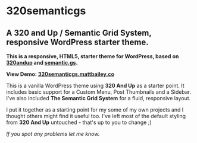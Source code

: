 320semanticgs
=============

A 320 and Up / Semantic Grid System, responsive WordPress starter theme.
-----------------------------------------------------------------------

**This is a responsive, HTML5, starter theme for WordPress, based on [320andup](http://stuffandnonsense.co.uk/projects/320andup/) and [semantic.gs](http://semantic.gs/).**

**View Demo: [320semanticgs.mattbailey.co](http://320semanticgs.mattbailey.co/)**

This is a vanilla WordPress theme using **320 And Up** as a starter point. It includes basic support for a Custom Menu, Post Thumbnails and a Sidebar. I've also included **The Semantic Grid System** for a fluid, responsive layout.

I put it together as a starting point for my some of my own projects and I thought others might find it useful too. I've left most of the default styling from **320 And Up** untouched - that's up to you to change ;)

*If you spot any problems let me know.*